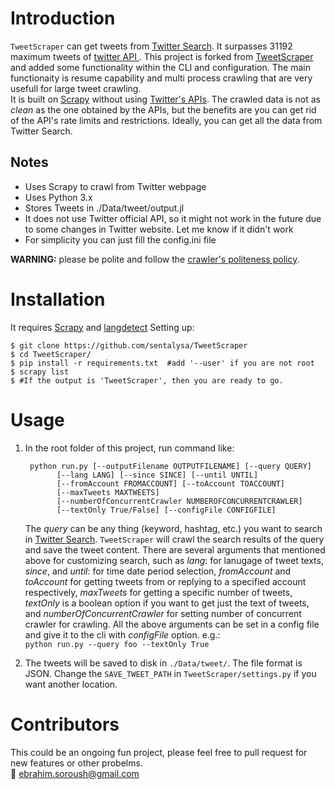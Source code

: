 # Introduction
`TweetScraper` can get tweets from [Twitter Search](https://twitter.com/search-home). It surpasses 31192 maximum tweets of [twitter API ](https://developer.twitter.com/). This project is forked from [TweetScraper](https://github.com/jonbakerfish/TweetScraper) and added some functionality within the CLI and configuration. The main functionaity is resume capability and multi process crawling that are very usefull for large tweet crawling.  
It is built on [Scrapy](http://scrapy.org/) without using [Twitter's APIs](https://dev.twitter.com/rest/public).
The crawled data is not as *clean* as the one obtained by the APIs, but the benefits are you can get rid of the API's rate limits and restrictions. Ideally, you can get all the data from Twitter Search.

## Notes
* Uses Scrapy to crawl from Twitter webpage
* Uses Python 3.x
* Stores Tweets in ./Data/tweet/output.jl
* It does not use Twitter official API, so it might not work in the future due to some changes in Twitter website. Let me know if it didn't work
* For simplicity you can just fill the config.ini file

**WARNING:** please be polite and follow the [crawler's politeness policy](https://en.wikipedia.org/wiki/Web_crawler#Politeness_policy).
 

# Installation
It requires [Scrapy](http://scrapy.org/) and [langdetect](https://pypi.python.org/pypi/langdetect?)  Setting up:

    $ git clone https://github.com/sentalysa/TweetScraper
    $ cd TweetScraper/
    $ pip install -r requirements.txt  #add '--user' if you are not root
	$ scrapy list
	$ #If the output is 'TweetScraper', then you are ready to go.

# Usage
1. In the root folder of this project, run command like: 

		
		python run.py [--outputFilename OUTPUTFILENAME] [--query QUERY]
              [--lang LANG] [--since SINCE] [--until UNTIL]
              [--fromAccount FROMACCOUNT] [--toAccount TOACCOUNT]
              [--maxTweets MAXTWEETS]
              [--numberOfConcurrentCrawler NUMBEROFCONCURRENTCRAWLER]
              [--textOnly True/False] [--configFile CONFIGFILE]

	The *query* can be any thing (keyword, hashtag, etc.) you want to search in [Twitter Search](https://twitter.com/search-home). `TweetScraper` will crawl the search results of the query and save the tweet content. There are several arguments that mentioned above for customizing search, such as *lang*: for lanugage of tweet texts, *since*, and *until*: for time date period selection, *fromAccount* and *toAccount* for getting tweets from or replying to a specified account respectively, *maxTweets* for getting a specific number of tweets, *textOnly* is a boolean option if you want to get just the text of tweets, and *numberOfConcurrentCrawler* for setting number of concurrent crawler for crawling. All the above arguments can be set in a config file and give it to the cli with *configFile* option. e.g.:  
`python run.py --query foo --textOnly True`

2. The tweets will be saved to disk in `./Data/tweet/`. The file format is JSON. Change the `SAVE_TWEET_PATH`  in `TweetScraper/settings.py` if you want another location.

# Contributors
This could be an ongoing fun project, please feel free to pull request for new features or other probelms.  
:email: ebrahim.soroush@gmail.com
